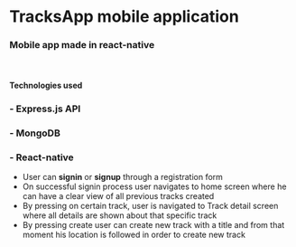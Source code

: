 # TracksApp mobile application


### Mobile app made in react-native
<br />

#### Technologies used 

### - Express.js API
### - MongoDB
### - React-native

- User can <b>signin</b> or <b>signup</b> through a registration form
- On successful signin process user navigates to home screen where he can have a clear view of all previous tracks created
- By pressing on certain track, user is navigated to Track detail screen where all details are shown about that specific track
- By pressing create user can create new track with a title and from that moment his location is followed in order to create new track

